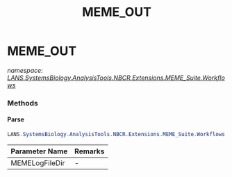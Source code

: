 ﻿---
title: MEME_OUT
---

# MEME_OUT
_namespace: [LANS.SystemsBiology.AnalysisTools.NBCR.Extensions.MEME_Suite.Workflows](N-LANS.SystemsBiology.AnalysisTools.NBCR.Extensions.MEME_Suite.Workflows.html)_



### Methods

#### Parse
```csharp
LANS.SystemsBiology.AnalysisTools.NBCR.Extensions.MEME_Suite.Workflows.MEME_OUT.Parse(System.String)
```


|Parameter Name|Remarks|
|--------------|-------|
|MEMELogFileDir|-|





